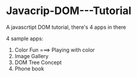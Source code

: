 # Javacrip-DOM---Tutorial
A javascrtipt DOM tutorial, there's 4 apps in there

4 sample apps:
1. Color Fun ===> Playing with color
2. Image Gallery
3. DOM Tree Concept
4. Phone book
